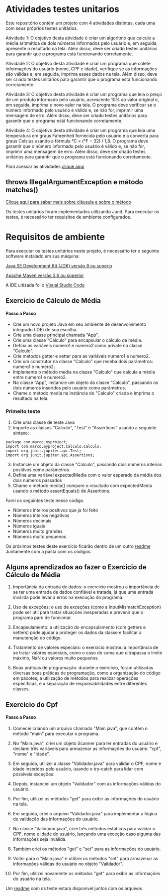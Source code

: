 # Atividades testes unitarios

Este repositório contém um projeto com 4 atividades distintas, cada uma com seus próprios testes unitários.

Atividade 1: O objetivo desta atividade é criar um algoritmo que calcule a média aritmética de dois números informados pelo usuário e, em seguida, apresente o resultado na tela. Além disso, deve ser criado testes unitários para garantir que o programa está funcionando corretamente.

Atividade 2: O objetivo desta atividade é criar um programa que colete informações do usuário (nome, CPF e idade), verifique se as informações são válidas e, em seguida, imprima esses dados na tela. Além disso, deve ser criado testes unitários para garantir que o programa está funcionando corretamente.

Atividade 3: O objetivo desta atividade é criar um programa que leia o preço de um produto informado pelo usuário, acrescente 10% ao valor original e, em seguida, imprima o novo valor na tela. O programa deve verificar se o número informado pelo usuário é válido e, se não for, imprimir uma mensagem de erro. Além disso, deve ser criado testes unitários para garantir que o programa está funcionando corretamente.

Atividade 4: O objetivo desta atividade é criar um programa que leia uma temperatura em graus Fahrenheit fornecida pelo usuário e a converta para graus Celsius usando a fórmula °C = (°F − 32) / 1,8. O programa deve garantir que o número informado pelo usuário é válido e, se não for, imprimir uma mensagem de erro. Além disso, deve ser criado testes unitários para garantir que o programa está funcionando corretamente.

Para acessar as atividades [clique aqui](https://github.com/MarcoAntonioMj/atividades-testes-unitarios/blob/main/1_5062547508790559469.pdf)
## throws IllegalArgumentException e método matches()

[Clique aqui para saber mais sobre cláusula  e sobre o método](https://github.com/MarcoAntonioMj/atividades-testes-unitarios/blob/main/metodos.pdf)

Os testes unitários foram implementados utilizando Junit. Para executar os testes, é necessário ter requisitos de ambiente configurados.

# Requisitos de ambiente
Para executar os testes unitários neste projeto, é necessário ter o seguinte software instalado em sua máquina:

[Java SE Development Kit (JDK) versão 8 ou superio](https://www.oracle.com/java/technologies/downloads/)

[Apache Maven versão 3.6 ou superior](https://maven.apache.org/download.cgi)

A IDE ultizada foi o [Visual Studio Code](https://code.visualstudio.com)

## Exercício de Cálculo de Média
#### Passo a Passo
- Crie um novo projeto Java em seu ambiente de desenvolvimento integrado (IDE) de sua escolha.
- Crie uma classe principal chamada "App".
- Crie uma classe "Calculo" para encapsular o cálculo de média.
- Defina as variáveis numero1 e numero2 como private na classe "Calculo".
- Crie métodos getter e setter para as variáveis numero1 e numero2.
- Crie um construtor na classe "Calculo" que receba dois parâmetros: numero1 e numero2.
- Implemente o método media na classe "Calculo" que calcula a média entre numero1 e numero2.
- Na classe "App", instancie um objeto da classe "Calculo", passando os dois números inseridos pelo usuário como parâmetros.
- Chame o método media na instância de "Calculo" criada e imprima o resultado na tela.
### Primeito teste 
1. Crie uma classe de teste Java 
2. Importe as classes "Calculo", "Test" e "Assertions" usando a seguinte sintaxe:
```
package com.marco.myproject;
import com.marco.myproject.Calculo.Calculo;
import org.junit.jupiter.api.Test;
import org.junit.jupiter.api.Assertions;

```
3. Instancie um objeto da classe "Calculo", passando dois números inteiros positivos como parâmetros.
4. Defina uma variável expectedMedia com o valor esperado da média dos dois números passados
5. Chame o método media() compare o resultado com expectedMedia usando o método assertEquals() de Assertions.

Farei os seguintes teste nesse codigo.
- Números inteiros positivos que ja foi feito
- Números inteiros negativos
- Números decimais
- Números iguais
- Números muito grandes
- Números muito pequenos

Os próximos testes deste exercício ficarão dentro de um outro  [readme](https://github.com/MarcoAntonioMj/atividades-testes-unitarios/tree/main/exerc1) Juntamente com a pasta com os códigos.

## Alguns aprendizados ao fazer o Exercício de Cálculo de Média
1. Importância da entrada de dados: o exercício mostrou a importância de se ter uma entrada de dados confiável e tratada, já que uma entrada inválida pode levar a erros na execução do programa.

2. Uso de exceções: o uso de exceções (como a InputMismatchException) pode ser útil para tratar situações inesperadas e prevenir que o programa pare de funcionar.

3. Encapsulamento: a utilização do encapsulamento (com getters e setters) pode ajudar a proteger os dados da classe e facilitar a manutenção do código.

4. Tratamento de valores especiais: o exercício mostrou a importância de se tratar valores especiais, como o caso de soma que ultrapassa o limite máximo, NaN ou valores muito pequenos.

5. Boas práticas de programação: durante o exercício, foram utilizadas diversas boas práticas de programação, como a organização do código em pacotes, a utilização de métodos para realizar operações específicas, e a separação de responsabilidades entre diferentes classes.

## Exercício do Cpf
#### Passo a Passo
1. Comecei criando um arquivo chamado "Main.java", que contém o método "main" para executar o programa.

2. No "Main.java", criei um objeto Scanner para ler entradas do usuário e declarei três variáveis para armazenar as informações do usuário: "cpf", "nome" e "idade".

3. Em seguida, utilizei a classe "Validador.java" para validar o CPF, nome e idade inseridos pelo usuário, usando o try-catch para lidar com possíveis exceções.

4. Depois, instanciei um objeto "Validador" com as informações válidas do usuário.

5. Por fim, utilizei os métodos "get" para exibir as informações do usuário na tela.

6. Em seguida, criei o arquivo "Validador.java" para implementar a lógica de validação das informações do usuário.

7. Na classe "Validador.java", criei três métodos estáticos para validar o CPF, nome e idade do usuário, lançando uma exceção caso alguma das informações seja inválida.

8. Também criei os métodos "get" e "set" para as informações do usuário.

9. Voltei para o "Main.java" e utilizei os métodos "set" para armazenar as informações válidas do usuário no objeto "Validador".

10. Por fim, utilizei novamente os métodos "get" para exibir as informações do usuário na tela.

Um [readme](https://github.com/MarcoAntonioMj/atividades-testes-unitarios/blob/main/exerc2/README.md) com os teste estara disponivel juntos com os arquivos 

